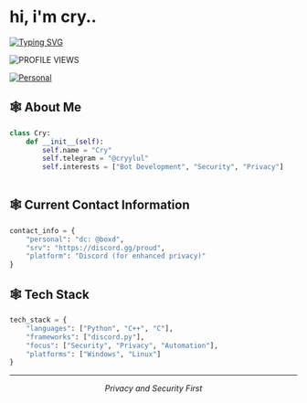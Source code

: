 # hi, i'm cry..

[![Typing SVG](https://readme-typing-svg.demolab.com?font=Fira+Code&pause=1000&color=FF0000&width=435&lines=hi+im+cry;i+am+a+python+dev;%40boxd+on+cord)](https://git.io/typing-svg)

 ![PROFILE VIEWS](https://komarev.com/ghpvc/?username=vehf&label=PROFILE+VIEWS&color=red&style=flat-square)

[![Personal](https://img.shields.io/badge/Telegram-Personal-ff000d?style=flat-square&logo=telegram)](https://t.me/cryylul)



## 🕸️ About Me
```python
class Cry:
    def __init__(self):
        self.name = "Cry"
        self.telegram = "@cryylul"
        self.interests = ["Bot Development", "Security", "Privacy"]
       
```
## 🕸️ Current Contact Information
```python
contact_info = {
    "personal": "dc: @boxd",
    "srv": "https://discord.gg/proud",
    "platform": "Discord (for enhanced privacy)"
}
```

## 🕸️ Tech Stack
```python
tech_stack = {
    "languages": ["Python", "C++", "C"],
    "frameworks": ["discord.py"],
    "focus": ["Security", "Privacy", "Automation"],
    "platforms": ["Windows", "Linux"]
}
```

---
<div align="center">
  <i>Privacy and Security First</i>
</div>
